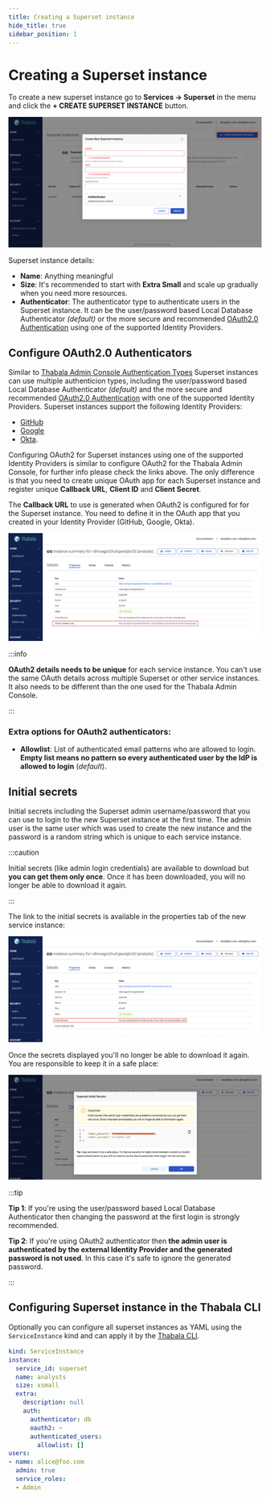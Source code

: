 ```yaml
---
title: Creating a Superset instance
hide_title: true
sidebar_position: 1
---
```


# Creating a Superset instance

To create a new superset instance go to **Services -> Superset** in the menu and click the
**+ CREATE SUPERSET INSTANCE** button.

![Create Superset Instance Form](./assets/create-superset-instance.png)

Superset instance details:
* **Name**: Anything meaningful
* **Size**: It's recommended to start with **Extra Small** and scale up gradually when you need more resources.
* **Authenticator**: The authenticator type to authenticate users in the Superset instance. It
can be the user/password based Local Database Authenticator *(default)* or the more secure and recommended
[OAuth2.0 Authentication](/admin-console/security/oauth2) using one of the supported Identity Providers.

## Configure OAuth2.0 Authenticators

Similar to [Thabala Admin Console Authentication Types](/admin-console/security/authentication-types)
Superset instances can use multiple authenticion types, including the user/password based Local Database Authenticator
*(default)* and the more secure and recommended [OAuth2.0 Authentication](/admin-console/security/oauth2) with
one of the supported Identity Providers. Superset instances support the following Identity Providers:
* [GitHub](/admin-console/security/oauth2-github)
* [Google](/admin-console/security/oauth2-google)
* [Okta](/admin-console/security/oauth2-okta).

Configuring OAuth2 for Superset instances using one of the supported Identity Providers is similar to configure
OAuth2 for the Thabala Admin Console, for further info please check the links above. The only difference is that
you need to create unique OAuth app for each Superset instance and register unique
**Callback URL**, **Client ID** and **Client Secret**.

The **Callback URL** to use is generated when OAuth2 is configured for for the Superset instance.
You need to define it in the OAuth app that you created in your Identity Provider (GitHub, Google, Okta).

![Create Superset Instance Form](./assets/oauth-callback-url.png)

:::info

**OAuth2 details needs to be unique** for each service instance. You can't use the same OAuth details across
multiple Superset or other service instances. It also needs to be different than the one used for the
Thabala Admin Console.

:::

### Extra options for OAuth2 authenticators:
* **Allowlist**: List of authenticated email patterns who are allowed to login. **Empty list means no pattern
so every authenticated user by the IdP is allowed to login** (*default*).

## Initial secrets

Initial secrets including the Superset admin username/password that you can use to login to the new Superset instance
at the first time. The admin user is the same user which was used to create the new instance and the password is a random
string which is unique to each service instance.

:::caution

Initial secrets (like admin login credentials) are available to download but **you can get them only once**.
Once it has been downloaded, you will no longer be able to download it again.

:::

The link to the initial secrets is available in the properties tab of the new service instance:

![Create Superset Instance Form](./assets/initial-secrets-link.png)

Once the secrets displayed you'll no longer be able to download it again. You are responsible to keep
it in a safe place:

![Create Superset Instance Form](./assets/initial-secrets.png)

:::tip

**Tip 1**: If you're using the user/password based Local Database Authenticator then changing the
password at the first login is strongly recommended.

**Tip 2**: If you're using OAuth2 authenticator then **the admin user is authenticated by
the external Identity Provider and the generated password is not used**.
In this case it's safe to ignore the generated password.

:::


## Configuring Superset instance in the Thabala CLI

Optionally you can configure all superset instances as YAML using the `ServiceInstance` kind and can apply it by the [Thabala CLI](/thabala-cli).

```yaml
kind: ServiceInstance
instance:
  service_id: superset
  name: analysts
  size: xsmall
  extra:
    description: null
    auth:
      authenticator: db
      oauth2: ~
      authenticated_users:
        allowlist: []
users:
- name: alice@foo.com
  admin: true
  service_roles:
  - Admin
```
